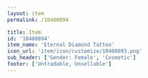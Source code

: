 ```yaml
---
layout: item
permalink: /10400094

title: Item
id: '10400094'
item_name: 'Eternal Diamond Tattoo'
icon_url: 'item/icon/customize/10400093.png'
sub_header: ['Gender: Female', 'Cosmetic']
footer: ['Untradable, Unsellable']
---
```

